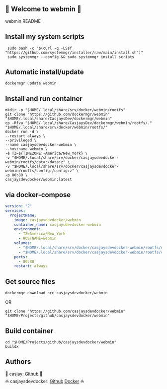 ## 👋 Welcome to webmin 🚀  

webmin README  
  
  
## Install my system scripts  

```shell
 sudo bash -c "$(curl -q -LSsf "https://github.com/systemmgr/installer/raw/main/install.sh")"
 sudo systemmgr --config && sudo systemmgr install scripts  
```
  
## Automatic install/update  
  
```shell
dockermgr update webmin
```
  
## Install and run container
  
```shell
mkdir -p "$HOME/.local/share/srv/docker/webmin/rootfs"
git clone "https://github.com/dockermgr/webmin" "$HOME/.local/share/CasjaysDev/dockermgr/webmin"
cp -Rfva "$HOME/.local/share/CasjaysDev/dockermgr/webmin/rootfs/." "$HOME/.local/share/srv/docker/webmin/rootfs/"
docker run -d \
--restart always \
--privileged \
--name casjaysdevdocker-webmin \
--hostname webmin \
-e TZ=${TIMEZONE:-America/New_York} \
-v "$HOME/.local/share/srv/docker/casjaysdevdocker-webmin/rootfs/data:/data:z" \
-v "$HOME/.local/share/srv/docker/casjaysdevdocker-webmin/rootfs/config:/config:z" \
-p 80:80 \
casjaysdevdocker/webmin:latest
```
  
## via docker-compose  
  
```yaml
version: "2"
services:
  ProjectName:
    image: casjaysdevdocker/webmin
    container_name: casjaysdevdocker-webmin
    environment:
      - TZ=America/New_York
      - HOSTNAME=webmin
    volumes:
      - "$HOME/.local/share/srv/docker/casjaysdevdocker-webmin/rootfs/data:/data:z"
      - "$HOME/.local/share/srv/docker/casjaysdevdocker-webmin/rootfs/config:/config:z"
    ports:
      - 80:80
    restart: always
```
  
## Get source files  
  
```shell
dockermgr download src casjaysdevdocker/webmin
```
  
OR
  
```shell
git clone "https://github.com/casjaysdevdocker/webmin" "$HOME/Projects/github/casjaysdevdocker/webmin"
```
  
## Build container  
  
```shell
cd "$HOME/Projects/github/casjaysdevdocker/webmin"
buildx 
```
  
## Authors  
  
🤖 casjay: [Github](https://github.com/casjay) 🤖  
⛵ casjaysdevdocker: [Github](https://github.com/casjaysdevdocker) [Docker](https://hub.docker.com/u/casjaysdevdocker) ⛵  
